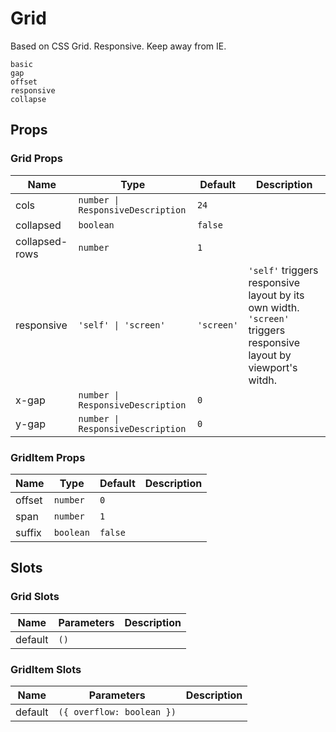 # Grid

<!--single-column-->

Based on CSS Grid. Responsive. Keep away from IE.

```demo
basic
gap
offset
responsive
collapse
```

## Props

### Grid Props

| Name | Type | Default | Description |
| --- | --- | --- | --- |
| cols | `number \| ResponsiveDescription` | `24` |  |
| collapsed | `boolean` | `false` |  |
| collapsed-rows | `number` | `1` |  |
| responsive | `'self' \| 'screen'` | `'screen'` | `'self'` triggers responsive layout by its own width. `'screen'` triggers responsive layout by viewport's witdh. |
| x-gap | `number \| ResponsiveDescription` | `0` |  |
| y-gap | `number \| ResponsiveDescription` | `0` |  |

### GridItem Props

| Name   | Type      | Default | Description |
| ------ | --------- | ------- | ----------- |
| offset | `number`  | `0`     |             |
| span   | `number`  | `1`     |             |
| suffix | `boolean` | `false` |             |

## Slots

### Grid Slots

| Name    | Parameters | Description |
| ------- | ---------- | ----------- |
| default | `()`       |             |

### GridItem Slots

| Name    | Parameters                | Description |
| ------- | ------------------------- | ----------- |
| default | `({ overflow: boolean })` |             |
